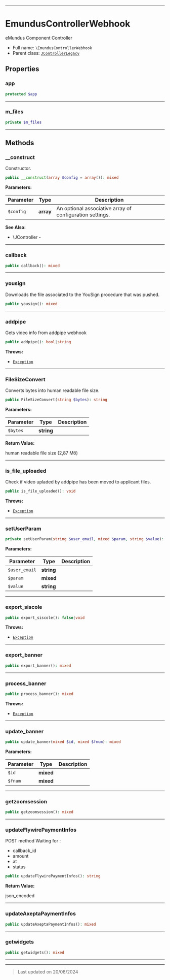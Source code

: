 ***

# EmundusControllerWebhook

eMundus Component Controller



* Full name: `\EmundusControllerWebhook`
* Parent class: [`JControllerLegacy`](./JControllerLegacy.md)



## Properties


### app



```php
protected $app
```






***

### m_files



```php
private $m_files
```






***

## Methods


### __construct

Constructor.

```php
public __construct(array $config = array()): mixed
```








**Parameters:**

| Parameter | Type | Description |
|-----------|------|-------------|
| `$config` | **array** | An optional associative array of configuration settings. |





**See Also:**

* \JController - 

***

### callback



```php
public callback(): mixed
```












***

### yousign

Downloads the file associated to the YouSign procedure that was pushed.

```php
public yousign(): mixed
```












***

### addpipe

Gets video info from addpipe webhook

```php
public addpipe(): bool|string
```











**Throws:**

- [`Exception`](./Exception.md)



***

### FileSizeConvert

Converts bytes into human readable file size.

```php
public FileSizeConvert(string $bytes): string
```








**Parameters:**

| Parameter | Type | Description |
|-----------|------|-------------|
| `$bytes` | **string** |  |


**Return Value:**

human readable file size (2,87 Мб)




***

### is_file_uploaded

Check if video upladed by addpipe has been moved to applicant files.

```php
public is_file_uploaded(): void
```











**Throws:**

- [`Exception`](./Exception.md)



***

### setUserParam



```php
private setUserParam(string $user_email, mixed $param, string $value): bool
```








**Parameters:**

| Parameter | Type | Description |
|-----------|------|-------------|
| `$user_email` | **string** |  |
| `$param` | **mixed** |  |
| `$value` | **string** |  |





***

### export_siscole



```php
public export_siscole(): false|void
```











**Throws:**

- [`Exception`](./Exception.md)



***

### export_banner



```php
public export_banner(): mixed
```












***

### process_banner



```php
public process_banner(): mixed
```











**Throws:**

- [`Exception`](./Exception.md)



***

### update_banner



```php
public update_banner(mixed $id, mixed $fnum): mixed
```








**Parameters:**

| Parameter | Type | Description |
|-----------|------|-------------|
| `$id` | **mixed** |  |
| `$fnum` | **mixed** |  |





***

### getzoomsession



```php
public getzoomsession(): mixed
```












***

### updateFlywirePaymentInfos

POST method
Waiting for :
 - callback_id
 - amount
 - at
 - status

```php
public updateFlywirePaymentInfos(): string
```









**Return Value:**

json_encoded




***

### updateAxeptaPaymentInfos



```php
public updateAxeptaPaymentInfos(): mixed
```












***

### getwidgets



```php
public getwidgets(): mixed
```












***


***
> Last updated on 20/08/2024
